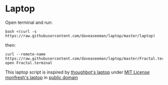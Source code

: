 Laptop
======

Open terminal and run:
```
bash <(curl -s https://raw.githubusercontent.com/daveaseeman/laptop/master/laptop)
```

then:
```
curl --remote-name https://raw.githubusercontent.com/daveaseeman/laptop/master/Fractal.terminal
open Fractal.terminal
```

This laptop script is inspired by
[thoughbot's laptop](https://github.com/thoughtbot/laptop) under [MIT License](https://github.com/thoughtbot/laptop/blob/c997c4fb5a986b22d6c53214d8f219600a4561ee/LICENSE)
[monfresh's laptop](https://github.com/monfresh/laptop) in [public domain](https://github.com/monfresh/laptop/blob/master/LICENSE.md)
